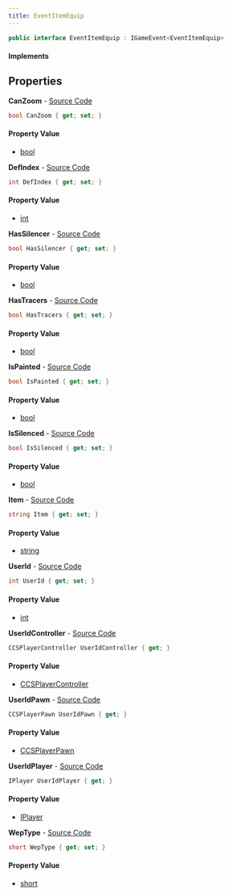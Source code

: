 ```yaml
---
title: EventItemEquip
---
```


```csharp
public interface EventItemEquip : IGameEvent<EventItemEquip>
```

#### Implements

## Properties

**CanZoom** - [Source Code](https://github.com/swiftly-solution/swiftlys2/blob/main/managed/src/SwiftlyS2.Generated/GameEvents/Interfaces/EventItemEquip.cs#L54)

```csharp
bool CanZoom { get; set; }
```

#### Property Value

- [bool](https://learn.microsoft.com/dotnet/api/system.boolean)

**DefIndex** - [Source Code](https://github.com/swiftly-solution/swiftlys2/blob/main/managed/src/SwiftlyS2.Generated/GameEvents/Interfaces/EventItemEquip.cs#L49)

```csharp
int DefIndex { get; set; }
```

#### Property Value

- [int](https://learn.microsoft.com/dotnet/api/system.int32)

**HasSilencer** - [Source Code](https://github.com/swiftly-solution/swiftlys2/blob/main/managed/src/SwiftlyS2.Generated/GameEvents/Interfaces/EventItemEquip.cs#L59)

```csharp
bool HasSilencer { get; set; }
```

#### Property Value

- [bool](https://learn.microsoft.com/dotnet/api/system.boolean)

**HasTracers** - [Source Code](https://github.com/swiftly-solution/swiftlys2/blob/main/managed/src/SwiftlyS2.Generated/GameEvents/Interfaces/EventItemEquip.cs#L69)

```csharp
bool HasTracers { get; set; }
```

#### Property Value

- [bool](https://learn.microsoft.com/dotnet/api/system.boolean)

**IsPainted** - [Source Code](https://github.com/swiftly-solution/swiftlys2/blob/main/managed/src/SwiftlyS2.Generated/GameEvents/Interfaces/EventItemEquip.cs#L79)

```csharp
bool IsPainted { get; set; }
```

#### Property Value

- [bool](https://learn.microsoft.com/dotnet/api/system.boolean)

**IsSilenced** - [Source Code](https://github.com/swiftly-solution/swiftlys2/blob/main/managed/src/SwiftlyS2.Generated/GameEvents/Interfaces/EventItemEquip.cs#L64)

```csharp
bool IsSilenced { get; set; }
```

#### Property Value

- [bool](https://learn.microsoft.com/dotnet/api/system.boolean)

**Item** - [Source Code](https://github.com/swiftly-solution/swiftlys2/blob/main/managed/src/SwiftlyS2.Generated/GameEvents/Interfaces/EventItemEquip.cs#L44)

```csharp
string Item { get; set; }
```

#### Property Value

- [string](https://learn.microsoft.com/dotnet/api/system.string)

**UserId** - [Source Code](https://github.com/swiftly-solution/swiftlys2/blob/main/managed/src/SwiftlyS2.Generated/GameEvents/Interfaces/EventItemEquip.cs#L37)

```csharp
int UserId { get; set; }
```

#### Property Value

- [int](https://learn.microsoft.com/dotnet/api/system.int32)

**UserIdController** - [Source Code](https://github.com/swiftly-solution/swiftlys2/blob/main/managed/src/SwiftlyS2.Generated/GameEvents/Interfaces/EventItemEquip.cs#L22)

```csharp
CCSPlayerController UserIdController { get; }
```

#### Property Value

- [CCSPlayerController](/docs/api/shared/schemadefinitions/ccsplayercontroller)

**UserIdPawn** - [Source Code](https://github.com/swiftly-solution/swiftlys2/blob/main/managed/src/SwiftlyS2.Generated/GameEvents/Interfaces/EventItemEquip.cs#L28)

```csharp
CCSPlayerPawn UserIdPawn { get; }
```

#### Property Value

- [CCSPlayerPawn](/docs/api/shared/schemadefinitions/ccsplayerpawn)

**UserIdPlayer** - [Source Code](https://github.com/swiftly-solution/swiftlys2/blob/main/managed/src/SwiftlyS2.Generated/GameEvents/Interfaces/EventItemEquip.cs#L31)

```csharp
IPlayer UserIdPlayer { get; }
```

#### Property Value

- [IPlayer](/docs/api/shared/players/iplayer)

**WepType** - [Source Code](https://github.com/swiftly-solution/swiftlys2/blob/main/managed/src/SwiftlyS2.Generated/GameEvents/Interfaces/EventItemEquip.cs#L74)

```csharp
short WepType { get; set; }
```

#### Property Value

- [short](https://learn.microsoft.com/dotnet/api/system.int16)

